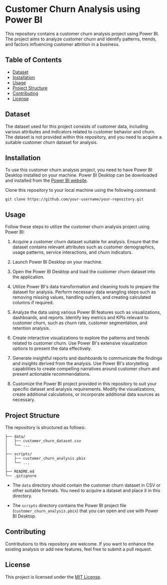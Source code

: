 # Customer Churn Analysis using Power BI

This repository contains a customer churn analysis project using Power BI. The project aims to analyze customer churn and identify patterns, trends, and factors influencing customer attrition in a business.

## Table of Contents
- [Dataset](#dataset)
- [Installation](#installation)
- [Usage](#usage)
- [Project Structure](#project-structure)
- [Contributing](#contributing)
- [License](#license)

## Dataset

The dataset used for this project consists of customer data, including various attributes and indicators related to customer behavior and churn. The dataset is not provided within this repository, and you need to acquire a suitable customer churn dataset for analysis.

## Installation

To use this customer churn analysis project, you need to have Power BI Desktop installed on your machine. Power BI Desktop can be downloaded and installed from the [Power BI website](https://powerbi.microsoft.com/).

Clone this repository to your local machine using the following command:

```
git clone https://github.com/your-username/your-repository.git
```

## Usage

Follow these steps to utilize the customer churn analysis project using Power BI:

1. Acquire a customer churn dataset suitable for analysis. Ensure that the dataset contains relevant attributes such as customer demographics, usage patterns, service interactions, and churn indicators.

2. Launch Power BI Desktop on your machine.

3. Open the Power BI Desktop and load the customer churn dataset into the application.

4. Utilize Power BI's data transformation and cleaning tools to prepare the dataset for analysis. Perform necessary data wrangling steps such as removing missing values, handling outliers, and creating calculated columns if required.

5. Analyze the data using various Power BI features such as visualizations, dashboards, and reports. Identify key metrics and KPIs relevant to customer churn, such as churn rate, customer segmentation, and retention analysis.

6. Create interactive visualizations to explore the patterns and trends related to customer churn. Use Power BI's extensive visualization options to present the data effectively.

7. Generate insightful reports and dashboards to communicate the findings and insights derived from the analysis. Use Power BI's storytelling capabilities to create compelling narratives around customer churn and present actionable recommendations.

8. Customize the Power BI project provided in this repository to suit your specific dataset and analysis requirements. Modify the visualizations, create additional calculations, or incorporate additional data sources as necessary.

## Project Structure

The repository is structured as follows:

```
├── data/
│   ├── customer_churn_dataset.csv
│   └── ...
│
├── scripts/
│   ├── customer_churn_analysis.pbix
│   └── ...
│
├── README.md
└── .gitignore
```

- The `data` directory should contain the customer churn dataset in CSV or other suitable formats. You need to acquire a dataset and place it in this directory.

- The `scripts` directory contains the Power BI project file (`customer_churn_analysis.pbix`) that you can open and use with Power BI Desktop.

## Contributing

Contributions to this repository are welcome. If you want to enhance the existing analysis or add new features, feel free to submit a pull request.

## License

This project is licensed under the [MIT License](LICENSE).
